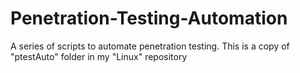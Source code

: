 # Penetration-Testing-Automation
A series of scripts to automate penetration testing. This is a copy of "ptestAuto" folder in my "Linux" repository
